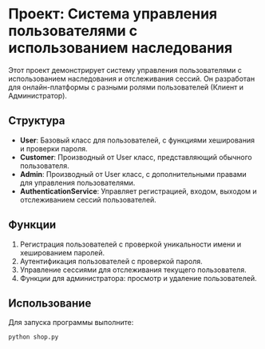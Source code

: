 # Проект: Система управления пользователями с использованием наследования

Этот проект демонстрирует систему управления пользователями с использованием наследования и отслеживания сессий. Он разработан для онлайн-платформы с разными ролями пользователей (Клиент и Администратор).

## Структура
- **User**: Базовый класс для пользователей, с функциями хеширования и проверки пароля.
- **Customer**: Производный от User класс, представляющий обычного пользователя.
- **Admin**: Производный от User класс, с дополнительными правами для управления пользователями.
- **AuthenticationService**: Управляет регистрацией, входом, выходом и отслеживанием сессий пользователей.

## Функции
1. Регистрация пользователей с проверкой уникальности имени и хешированием паролей.
2. Аутентификация пользователей с проверкой пароля.
3. Управление сессиями для отслеживания текущего пользователя.
4. Функции для администратора: просмотр и удаление пользователей.

## Использование
Для запуска программы выполните:
```bash
python shop.py
